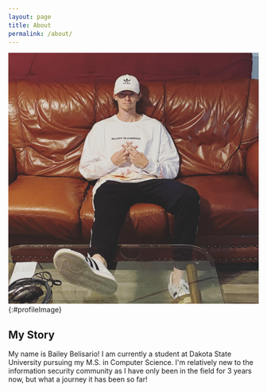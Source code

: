 ```yaml
---
layout: page
title: About
permalink: /about/
---
```


![Profile Image](/imgs/profile.jpg){:#profileImage}

## My Story
My name is Bailey Belisario! I am currently a student at Dakota State University pursuing my M.S. in Computer Science. I'm relatively new to the information security community as I have only been in the field for 3 years now, but what a journey it has been so far! 
